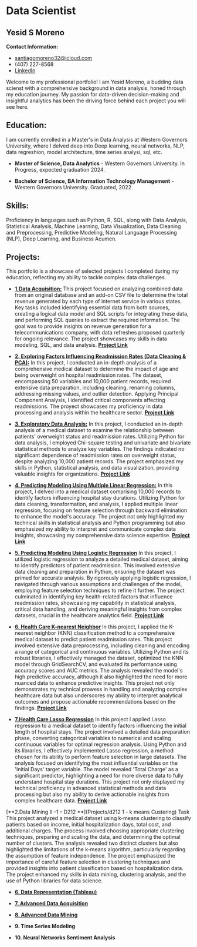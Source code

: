 # Data Scientist

## Yesid S Moreno

**Contact Information:** 

- [santiagomoreno32@icloud.com](mailto:santiagomoreno32@icloud.com) 
- (407) 227-8568 
- [LinkedIn](https://www.linkedin.com/in/yesid-moreno-883bb3181/)
  
Welcome to my professional portfolio! I am Yesid Moreno, a budding data scienst with a comprehensive background in data analysis, honed through my education journey. My passion for data-driven decision-making and insightful analytics has been the driving force behind each project you will see here.

## Education:

I am currently enrolled in a  Master's in Data Analysis at Western Governors University, where I delved deep into Deep learning, neural networks, NLP, data regreshion, model architecture, time series analysi, sql, etc. 

-  **Master of Science, Data Analytics** - Western Governors University. In Progress, expected graduation 2024.

-  **Bachelor of Science, BA Information Technology Management** - Western Governors University. Graduated, 2022.

  
## Skills:

Proficiency in languages such as Python, R, SQL, along with Data Analysis, Statistical Analysis, Machine Learning, Data Visualization, Data Cleaning and Preprocessing, Predictive Modeling, Natural Language Processing (NLP), Deep Learning, and Business Acumen.


## Projects:

This portfolio is a showcase of selected projects I completed during my education, reflecting my ability to tackle complex data challenges.


- [**1.Data Acquisition:**](Projects/Data_Aqcuisition.md)
This project focused on analyzing combined data from an original database and an add-on CSV file to determine the total revenue generated by each type of internet service in various states. Key tasks included identifying essential data from both sources, creating a logical data model and SQL scripts for integrating these data, and performing SQL queries to extract the required information. The goal was to provide insights on revenue generation for a telecommunications company, with data refreshes proposed quarterly for ongoing relevance. The project showcases my skills in data modeling, SQL, and data analysis.
[**Project Link**](Projects/Data_Aqcuisition.md)

- [**2. Exploring Factors Influencing Readmission Rates (Data Cleaning & PCA):**](Projects/Data_Cleaning.md)
In this project, I conducted an in-depth analysis of a comprehensive medical dataset to determine the impact of age and being overweight on hospital readmission rates. The dataset, encompassing 50 variables and 10,000 patient records, required extensive data preparation, including cleaning, renaming columns, addressing missing values, and outlier detection. Applying Principal Component Analysis, I identified critical components affecting readmissions. The proyect showcases my proficiency in data processing and analysis within the healthcare sector.
[**Project Link**](Projects/Data_Cleaning.md)

- [**3. Exploratory Data Analysis:**](Projects/Exploratory_DataAnalysis.md)
In this project, I conducted an in-depth analysis of a medical dataset to examine the relationship between patients' overweight status and readmission rates. Utilizing Python for data analysis, I employed Chi-square testing and univariate and bivariate statistical methods to analyze key variables. The findings indicated no significant dependence of readmission rates on overweight status, despite analyzing 10,000 patient records. The project emphasized my skills in Python, statistical analysis, and data visualization, providing valuable insights for organizations.
[**Project Link**](Projects/Exploratory_DataAnalysis.md)
  
- [**4. Predicting Modeling Using Multiple Linear Regression:**](Projects/Predictive_Modeling.md)
In this project, I delved into a medical dataset comprising 10,000 records to identify factors influencing hospital stay durations. Utilizing Python for data cleaning, transformation, and analysis, I applied multiple linear regression, focusing on feature selection through backward elimination to enhance the model's accuracy. The project not only highlighted my technical skills in statistical analysis and Python programming but also emphasized my ability to interpret and communicate complex data insights, showcasing my comprehensive data science expertise.
[**Project Link**](Projects/Predictive_Modeling.md)

- [**5. Predicting Modeling Using Logistic Regression**](Projects/Predicting_modeling2.md)
In this project, I utilized logistic regression to analyze a detailed medical dataset, aiming to identify predictors of patient readmission. This involved extensive data cleaning and preparation in Python, ensuring the dataset was primed for accurate analysis. By rigorously applying logistic regression, I navigated through various assumptions and challenges of the model, employing feature selection techniques to refine it further. The project culminated in identifying key health-related factors that influence readmission rates, showcasing my capability in statistical analysis, critical data handling, and deriving meaningful insights from complex datasets, crucial in the healthcare analytics field.
[**Project Link**](Projects/Predicting_modeling2.md)


- [**6. Health Care K-nearest Neighbor**](Projects/Data_Mining.md)
In this project, I applied the K-nearest neighbor (KNN) classification method to a comprehensive medical dataset to predict patient readmission rates. This project involved extensive data preprocessing, including cleaning and encoding a range of categorical and continuous variables. Utilizing Python and its robust libraries, I effectively managed the dataset, optimized the KNN model through GridSearchCV, and evaluated its performance using accuracy scores and AUC metrics. The analysis revealed the model's high predictive accuracy, although it also highlighted the need for more nuanced data to enhance predictive insights. This project not only demonstrates my technical prowess in handling and analyzing complex healthcare data but also underscores my ability to interpret analytical outcomes and propose actionable recommendations based on the findings.
[**Project Link**](Projects/Data_Mining.md)

- [**7.Health Care Lasso Regression**](Projects/data_mining2.md)
In this project I applied Lasso regression to a medical dataset to identify factors influencing the initial length of hospital stays. The project involved a detailed data preparation phase, converting categorical variables to numerical and scaling continuous variables for optimal regression analysis. Using Python and its libraries, I effectively implemented Lasso regression, a method chosen for its ability to perform feature selection in large datasets. The analysis focused on identifying the most influential variables on the 'Initial Days' target variable. The model revealed 'Total Charge' as a significant predictor, highlighting a need for more diverse data to fully understand hospital stay durations. This project not only displayed my technical proficiency in advanced statistical methods and data processing but also my ability to derive actionable insights from complex healthcare data.
[**Project Link**](Projects/data_mining2.md)


[**2.Data Mining II -1 – D212 **](Projects/d212 1 - k means Custering)
Task This project analyzed a medical dataset using k-means clustering to classify patients based on income, initial hospitalization days, total cost, and additional charges. The process involved choosing appropriate clustering techniques, preparing and scaling the data, and determining the optimal number of clusters. The analysis revealed two distinct clusters but also highlighted the limitations of the k-means algorithm, particularly regarding the assumption of feature independence. The project emphasized the importance of careful feature selection in clustering techniques and provided insights into patient classification based on hospitalization data. The project enhanced my skills in data mining, clustering analysis, and the use of Python libraries for data science.


- [**6. Data Representation (Tableau)**](Projects/Data_Representation.md)
 
- [**7. Advanced Data Acquisition**](Projects/Advanced_Dataacquisition.md)

- [**8. Advanced Data Mining**](Projects/Advanced_Datamining.md)

- **9. Time Series Modeling**

- **10. Neural Networks Sentiment Analysis**


